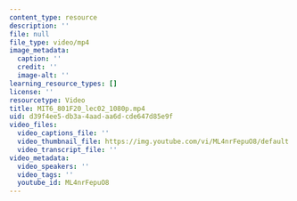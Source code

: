 ```yaml
---
content_type: resource
description: ''
file: null
file_type: video/mp4
image_metadata:
  caption: ''
  credit: ''
  image-alt: ''
learning_resource_types: []
license: ''
resourcetype: Video
title: MIT6_801F20_lec02_1080p.mp4
uid: d39f4ee5-db3a-4aad-aa6d-cde647d85e9f
video_files:
  video_captions_file: ''
  video_thumbnail_file: https://img.youtube.com/vi/ML4nrFepuO8/default.jpg
  video_transcript_file: ''
video_metadata:
  video_speakers: ''
  video_tags: ''
  youtube_id: ML4nrFepuO8
---
```

